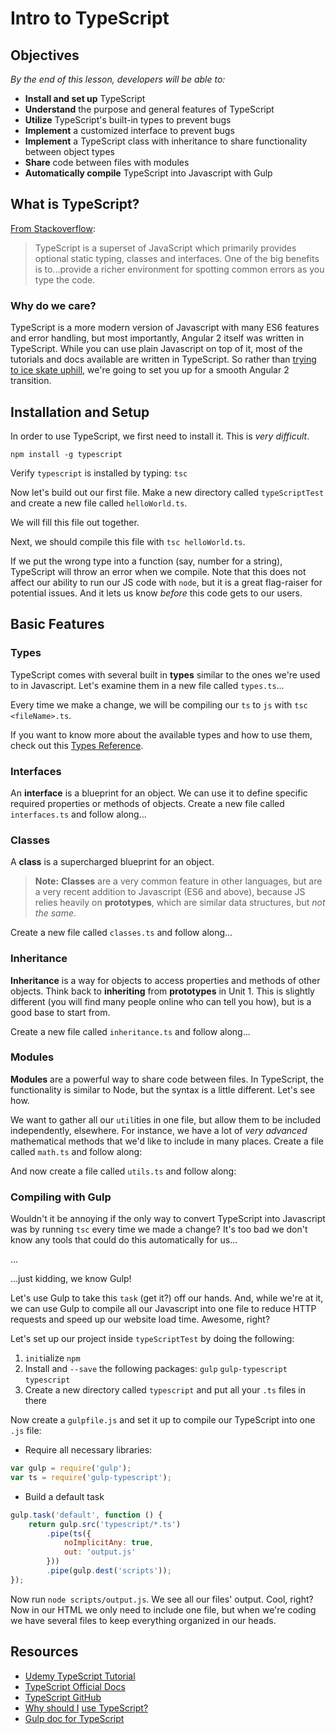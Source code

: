 <!-- Actually 11:13 -->

<!--11:00 5 minutes -->

<!--Hook: So throughout this course, we've been trying to teach you the legacy tools currently in use in web development, and slowly introducing the newer tools that are coming out.  One of the most useful new tools is TypeScript, for two main reasons: it provides functionality that JS developers have been asking for since the late 90s, and it was used to create many modern tools, most notably Angular 2 and Ionic 2 (an Angular-based framework for building mobile apps).  And as today is all about Angular 2, we should probably show you the language it's written in. -->

# Intro to TypeScript

## Objectives
*By the end of this lesson, developers will be able to:*

- **Install and set up** TypeScript
- **Understand** the purpose and general features of TypeScript
- **Utilize** TypeScript's built-in types to prevent bugs
- **Implement** a customized interface to prevent bugs
- **Implement** a TypeScript class with inheritance to share functionality between object types
- **Share** code between files with modules
- **Automatically compile** TypeScript into Javascript with Gulp

<!--11:05 5 minutes -->

<!--Actually 11:15 -->

## What is TypeScript?

[From Stackoverflow](http://stackoverflow.com/questions/12694530/what-is-typescript-and-why-would-i-use-it-in-place-of-javascript):

>TypeScript is a superset of JavaScript which primarily provides optional static typing, classes and interfaces. One of the big benefits is to...provide a richer environment for spotting common errors as you type the code.

### Why do we care?

TypeScript is a more modern version of Javascript with many ES6 features and error handling, but most importantly, Angular 2 itself was written in TypeScript.  While you can use plain Javascript on top of it, most of the tutorials and docs available are written in TypeScript.  So rather than [trying to ice skate uphill](https://www.youtube.com/watch?v=pXhKzY0BKwY), we're going to set you up for a smooth Angular 2 transition.

<!--Actually 11:17 -->

<!--11:10 5 minutes -->

## Installation and Setup

In order to use TypeScript, we first need to install it.  This is *very difficult*.

`npm install -g typescript`

Verify `typescript` is installed by typing: `tsc`

Now let's build out our first file.  Make a new directory called `typeScriptTest` and create a new file called `helloWorld.ts`.

We will fill this file out together.

<!--11:15 10 minutes -->

<!-- Catch-up with code below

-- Compile this file three times, one with just console.log:
console.log("Hello World");

-- then add a function

function hello(string) {
	console.log("Hello " + string);
}

hello("universe");

--then make it Typescripty

function hello(string: String) {
	console.log("Hello " + string);
}

hello("universe");
hello(5);
-->

Next, we should compile this file with `tsc helloWorld.ts`.

If we put the wrong type into a function (say, number for a string), TypeScript will throw an error when we compile.  Note that this does not affect our ability to run our JS code with `node`, but it is a great flag-raiser for potential issues.  And it lets us know *before* this code gets to our users.

<!--Add note here about installing typescript package in 

<!--Actually 11:36 -->

## Basic Features

<!--11:25 10 minutes -->

### Types

TypeScript comes with several built in **types** similar to the ones we're used to in Javascript.  Let's examine them in a new file called `types.ts`...

<!--Catch-up with code below

-- First start with:

var numero : Number = 1;
numero = 2;

-- Then:

numero = "fish";

--And talk about the error you see together

--Then go through the other major types:

var namey : String = "Bobz";

var isWinter : boolean = true;

--Pause before moving onto more complex types:

var names : string[] = ["Hans", "Franz"];

-- Then talk about function casting:

function getName() : string{
	return 1;
}

-- Look at the error then:

function noReturn() : void {
	console.log('yo log, whattup?');
}
-->

Every time we make a change, we will be compiling our `ts` to `js` with `tsc <fileName>.ts`.

If you want to know more about the available types and how to use them, check out this [Types Reference](https://www.typescriptlang.org/docs/handbook/basic-types.html).

<!--Actually 12:02 -->

### Interfaces

<!--Stopped doing catch-up-->

<!--11:35 5 minutes -->

An **interface** is a blueprint for an object.  We can use it to define specific required properties or methods of objects.  Create a new file called `interfaces.ts` and follow along...

<!--Catch-up with following code

-- Create the interface

interface Stark {
	name: String
}

-- And the function

function printName(stark : Stark) {
	console.log(stark.name);
}

-- Then call the following ways

printName({name:"Eddard"});

printName({age:22});

-- Talk about the error that comes up, then adjust

interface Stark {
	name: String,
	age?: number
}

printName({name:"Eddard"});

printName({name: "Bran", age:22});

-->

<!-- Actually 12:09 -->

### Classes

<!--11:40 10 minutes -->

A **class** is a supercharged blueprint for an object.

>**Note:** **Classes** are a very common feature in other languages, but are a very recent addition to Javascript (ES6 and above), because JS relies heavily on **prototypes**, which are similar data structures, but *not the same*.

Create a new file called `classes.ts` and follow along...

<!--Catch-up for code below

-- First create a class

class Stark {
	name: string = "Brandon";
	saying: String;
}

-- Then instantiate it

var ned = new Stark();

ned.saying = "Winter is coming!";

console.log(ned.saying);

-- Look familiar?  That's right, it's basically a constructor function--take a look at compiled JS

-- How do we put a method on the prototype?

class Stark {
	name: string = "Brandon";
	hello(person:string) {
		console.log("Hello, " + person);
	}
}

-- Now let's call it

ned.hello("Bobert");

-->

<!--Actually 12:18 -->

<!--11:50 10 minutes -->

### Inheritance

**Inheritance** is a way for objects to access properties and methods of other objects.  Think back to **inheriting** from **prototypes** in Unit 1.  This is slightly different (you will find many people online who can tell you how), but is a good base to start from.

Create a new file called `inheritance.ts` and follow along...

<!-- Catch-up for code below

-- Create a class:

class Person {
	name: string;
	dance() {
		console.log(this.name + " is dancing...");
	}
}

-- What if we want to pass a name in on person creation?  Put this inside the class

	constructor(name:string) {
		this.name = name;
	}

-- And dance:

var bran = new Person("Bran");

bran.dance();

-- Then extend:

class CoolPerson extends Person {
	dance() {
		console.log("awesomely!");
	}
}

var robb = new CoolPerson("Robb");
robb.dance();

-- Notice that Robb is not dancing yet...let's fix that...how do we reach a class *above* the current class?

	dance() {
		super.dance();
		console.log("awesomely!");
	}

-->

<!--Actually 12:27 still not catch-up, took break -->

### Modules

<!--Actually 1:39 -->

<!--12:00 5 minutes -->

**Modules** are a powerful way to share code between files.  In TypeScript, the functionality is similar to Node, but the syntax is a little different.  Let's see how.

We want to gather all our `util`ities in one file, but allow them to be included independently, elsewhere.  For instance, we have a lot of *very advanced* mathematical methods that we'd like to include in many places.  Create a file called `math.ts` and follow along:

<!-- Catch-up for code below

export class Multiplication {
	timesTwo(n:number) {
		return n*2;
	}
}

-- Note that we could easily create another class called Addition, and we could put functions like `addTwo` inside it.  Does this look familiar?  (Yup, that's the ES6 method syntax)

-->

And now create a file called `utils.ts` and follow along:

<!-- Catch-up for code below

import math = require("./math");

var multiplication = new math.Multiplication();

console.log(multiplication.timesTwo(9));

-- Now try running utils.js...what happens?

-->

### Compiling with Gulp

<!--12:05 10 minutes -->

Wouldn't it be annoying if the only way to convert TypeScript into Javascript was by running `tsc` every time we made a change?  It's too bad we don't know any tools that could do this automatically for us...

...

...just kidding, we know Gulp!

Let's use Gulp to take this `task` (get it?) off our hands.  And, while we're at it, we can use Gulp to compile all our Javascript into one file to reduce HTTP requests and speed up our website load time.  Awesome, right?

Let's set up our project inside `typeScriptTest` by doing the following:

1. `init`ialize `npm`
2. Install and `--save` the following packages: `gulp` `gulp-typescript` `typescript`
3. Create a new directory called `typescript` and put all your `.ts` files in there

Now create a `gulpfile.js` and set it up to compile our TypeScript into one `.js` file:

- Require all necessary libraries:

```js
var gulp = require('gulp');
var ts = require('gulp-typescript');
```

- Build a default task

```js
gulp.task('default', function () {
    return gulp.src('typescript/*.ts')
        .pipe(ts({
            noImplicitAny: true,
            out: 'output.js'
        }))
        .pipe(gulp.dest('scripts'));
});
```

Now run `node scripts/output.js`.  We see all our files' output.  Cool, right?  Now in our HTML we only need to include one file, but when we're coding we have several files to keep everything organized in our heads.

## Resources

- [Udemy TypeScript Tutorial](https://www.udemy.com/typescript/learn/v4/overview)
- [TypeScript Official Docs](https://www.typescriptlang.org/)
- [TypeScript GitHub](https://github.com/Microsoft/TypeScript)
- [Why should I](http://stackoverflow.com/questions/12694530/what-is-typescript-and-why-would-i-use-it-in-place-of-javascript) [use TypeScript?](http://stackoverflow.com/questions/12694530/what-is-typescript-and-why-would-i-use-it-in-place-of-javascript/35048303#35048303)
- [Gulp doc for TypeScript](https://www.typescriptlang.org/docs/handbook/gulp.html)

<!-- Actually 2:10 -->
